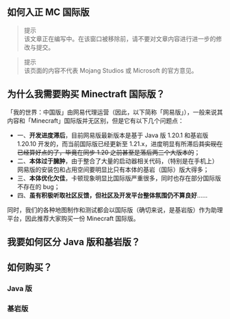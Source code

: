 ## 如何入正 MC 国际版

> 提示  
  该文章正在编写中。在该窗口被移除前，请不要对文章内容进行进一步的修改与提交。

> 提示  
  该页面的内容不代表 Mojang Studios 或 Microsoft 的官方意见。

## 为什么我需要购买 Minectraft 国际版？

「我的世界：中国版」由网易代理运营（因此，以下简称「网易版」），一般来说其内容和「Minecraft」国际版并无区别，但是它有以下几个问题点：

- 一、**开发进度滞后**，目前网易版最新版本是基于 Java 版 1.20.1 和基岩版 1.20.10 开发的，而当前国际版已经更新至 1.21.x，进度明显有所滞后~~其实现在已经算好点的了，毕竟在同步 1.20 之前甚至是落后两三个大版本的~~；
- 二、**本体过于臃肿**，由于整合了大量的启动器相关代码，（特别是在手机上）网易版的安装包和占用空间要明显比只有本体的基岩（国际）版大得多；
- 三、**本体优化欠佳**，卡顿现象明显比国际版严重很多，同时也存在部分国际版不存在的 bug；
- 四、**虽有积极听取社区反馈，但社区及开发平台整体氛围仍不算良好**……

同时，我们的各种地图制作和测试都会以国际版（确切来说，是基岩版）作为助理平台，因此推荐大家购买一份 Minecraft 国际版。

## 我要如何区分 Java 版和基岩版？

## 如何购买？

### Java 版

### 基岩版
